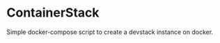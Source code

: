 ContainerStack
==============

Simple docker-compose script to create a devstack instance on docker.
